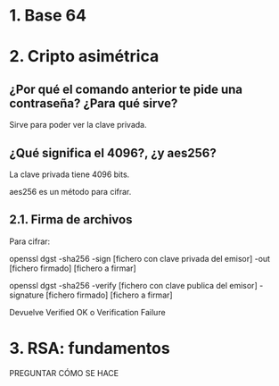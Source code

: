 # 1. Base 64

# 2. Cripto asimétrica

## ¿Por qué el comando anterior te pide una contraseña? ¿Para qué sirve?
Sirve para poder ver la clave privada.

## ¿Qué significa el 4096?, ¿y aes256?
La clave privada tiene 4096 bits.

aes256 es un método para cifrar.

## 2.1. Firma de archivos
Para cifrar:

openssl dgst -sha256 -sign [fichero con clave privada del emisor] -out [fichero firmado] [fichero a firmar]

openssl dgst -sha256 -verify [fichero con clave publica del emisor] -signature [fichero firmado] [fichero a firmar]

Devuelve Verified OK o Verification Failure

# 3. RSA: fundamentos
PREGUNTAR CÓMO SE HACE
